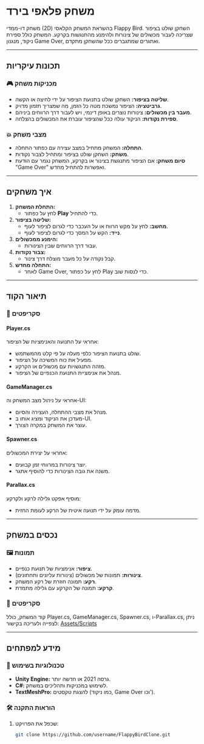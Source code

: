 # משחק פלאפי בירד

משחק דו-ממדי (2D) בהשראת המשחק הקלאסי Flappy Bird. השחקן שולט בציפור שצריכה לעבור מכשולים של צינורות ולהימנע מהתנגשות בקרקע. המשחק כולל ספירת ניקוד, מנגנון Game Over, ואתגרים שמתגברים ככל שהשחקן מתקדם.

---

## **תכונות עיקריות**

### 🎮 **מכניקות משחק**
- **שליטה בציפור:** השחקן שולט בתנועת הציפור על ידי לחיצה או הקשה.
- **גרביטציה:** הציפור נמשכת מטה כל הזמן, מה שמצריך תזמון מדויק.
- **מעבר בין מכשולים:** צינורות נוצרים באופן דינמי, ויש לעבור דרך הרווחים ביניהם.
- **ספירת נקודות:** הניקוד עולה ככל שהציפור עוברת את המכשולים בהצלחה.

### 💥 **מצבי משחק**
- **התחלה:** המשחק מתחיל במצב עצירה עם כפתור התחלה.
- **משחק:** השחקן שולט בציפור ומתחיל לצבור נקודות.
- **סיום משחק:** אם הציפור מתנגשת בצינור או בקרקע, המשחק נגמר עם הודעת "Game Over" ואפשרות להתחיל מחדש.

---

## **איך משחקים**

1. **התחלת המשחק:**
   - לחץ על כפתור **Play** כדי להתחיל.
2. **שליטה בציפור:**
   - **מחשב:** לחץ על מקש הרווח או על העכבר כדי לגרום לציפור לעוף.
   - **נייד:** הקש על המסך כדי לגרום לציפור לעוף.
3. **הימנע ממכשולים:**
   - עבור דרך הרווחים שבין הצינורות.
4. **צבור נקודות:**
   - קבל נקודה על כל מעבר מוצלח דרך צינור.
5. **התחלה מחדש:**
   - לאחר Game Over, לחץ על כפתור Play כדי לנסות שוב.

---

## **תיאור הקוד**

### 📜 **סקריפטים**

#### **Player.cs**
אחראי על התנועה והאנימציות של הציפור:
- שולט בתנועת הציפור כלפי מעלה על פי קלט מהמשתמש.
- מפעיל את כוח המשיכה על הציפור.
- מזהה התנגשויות עם מכשולים או הקרקע.
- מנהל את אנימציית התנועת הכנפיים של הציפור.

#### **GameManager.cs**
אחראי על ניהול מצב המשחק וה-UI:
- מנהל את מצבי ההתחלה, העצירה והסיום.
- מעדכן את הניקוד ומציג אותו ב-UI.
- עוצר את המשחק במקרה הצורך.

#### **Spawner.cs**
אחראי על יצירת המכשולים:
- יוצר צינורות במרווחי זמן קבועים.
- משנה את גובה הצינורות כדי להוסיף אתגר.

#### **Parallax.cs**
מוסיף אפקט גלילה לרקע ולקרקע:
- מדמה עומק על ידי תנועה איטית של הרקע לעומת החזית.

---

## **נכסים במשחק**

### 🖼️ **תמונות**
- **ציפור:** אנימציות של תנועת כנפיים.
- **צינורות:** תמונות של מכשולים (צינורות עליונים ותחתונים).
- **רקע:** תמונה חוזרת של רקע המשחק.
- **קרקע:** תמונה של הקרקע עם גלילה מתמדת.

### 📜 **סקריפטים**

קוד המשחק, כולל Player.cs, GameManager.cs, Spawner.cs, ו-Parallax.cs, ניתן לצפייה ולעריכה בקישור:
[Assets/Scripts](https://github.com/Eliozk/FlappyBird-Game-in-Unity/tree/main/Assets/Scripts)


---

## **מידע למפתחים**

### 🚀 **טכנולוגיות בשימוש**
- **Unity Engine:** גרסה 2021 או חדשה יותר.
- **C#:** לשימוש במכניקות ותהליכים במשחק.
- **TextMeshPro:** להצגת טקסטים (כמו ניקוד, Game Over וכו').

### 🛠️ **הוראות התקנה**
1. שכפל את הפרויקט:
   ```bash
   git clone https://github.com/username/FlappyBirdClone.git
